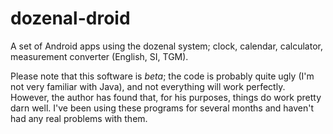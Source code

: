 dozenal-droid
=============

A set of Android apps using the dozenal system; clock, calendar, calculator, measurement converter (English, SI, TGM).

Please note that this software is *beta*; the code is
probably quite ugly (I'm not very familiar with Java), and
not everything will work perfectly.  However, the author has
found that, for his purposes, things do work pretty darn
well.  I've been using these programs for several months and
haven't had any real problems with them.
